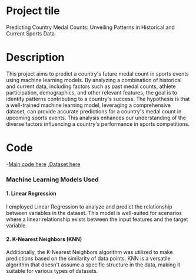 # Project tile
Predicting Country Medal Counts: Unveiling Patterns in Historical and Current Sports Data

# Description
This project aims to predict a country's future medal count in sports events using machine learning models. By analyzing a combination of historical and current data, including factors such as past medal counts, athlete participation, demographics, and other relevant features, the goal is to identify patterns contributing to a country's success. The hypothesis is that a well-trained machine learning model, leveraging a comprehensive dataset, can provide accurate predictions for a country's medal count in upcoming sports events. This analysis enhances our understanding of the diverse factors influencing a country's performance in sports competitions.

# Code

-[Main code here](teams.ipynb)
,[Dataset here](teams.csv)

### Machine Learning Models Used

#### 1. Linear Regression

I employed Linear Regression to analyze and predict the relationship between variables in the dataset. This model is well-suited for scenarios where a linear relationship exists between the input features and the target variable.

#### 2. K-Nearest Neighbors (KNN)

Additionally, the K-Nearest Neighbors algorithm was utilized to make predictions based on the similarity of data points. KNN is a versatile algorithm that doesn't assume a specific structure in the data, making it suitable for various types of datasets.


